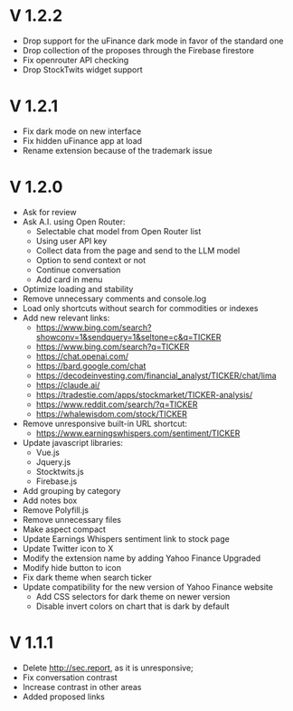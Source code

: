 # V 1.2.2
- Drop support for the uFinance dark mode in favor of the standard one
- Drop collection of the proposes through the Firebase firestore
- Fix openrouter API checking
- Drop StockTwits widget support

# V 1.2.1
- Fix dark mode on new interface
- Fix hidden uFinance app at load
- Rename extension because of the trademark issue

# V 1.2.0

- Ask for review
- Ask A.I. using Open Router:
  - Selectable chat model from Open Router list
  - Using user API key
  - Collect data from the page and send to the LLM model
  - Option to send context or not
  - Continue conversation
  - Add card in menu
- Optimize loading and stability
- Remove unnecessary comments and console.log
- Load only shortcuts without search for commodities or indexes
- Add new relevant links:
  - https://www.bing.com/search?showconv=1&sendquery=1&seltone=c&q=TICKER
  - https://www.bing.com/search?q=TICKER
  - https://chat.openai.com/
  - https://bard.google.com/chat
  - https://decodeinvesting.com/financial_analyst/TICKER/chat/lima
  - https://claude.ai/
  - https://tradestie.com/apps/stockmarket/TICKER-analysis/
  - https://www.reddit.com/search/?q=TICKER
  - https://whalewisdom.com/stock/TICKER
- Remove unresponsive built-in URL shortcut:
  - https://www.earningswhispers.com/sentiment/TICKER
- Update javascript libraries:
  - Vue.js
  - Jquery.js
  - Stocktwits.js
  - Firebase.js
- Add grouping by category
- Add notes box
- Remove Polyfill.js
- Remove unnecessary files
- Make aspect compact
- Update Earnings Whispers sentiment link to stock page
- Update Twitter icon to X
- Modify the extension name by adding Yahoo Finance Upgraded
- Modify hide button to icon
- Fix dark theme when search ticker
- Update compatibility for the new version of Yahoo Finance website
  - Add CSS selectors for dark theme on newer version
  - Disable invert colors on chart that is dark by default

# V 1.1.1

- Delete http://sec.report, as it is unresponsive;
- Fix conversation contrast
- Increase contrast in other areas
- Added proposed links